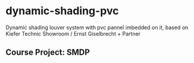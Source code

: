 # dynamic-shading-pvc
Dynamic shading louver system with pvc pannel imbedded on it, based on Kiefer Technic Showroom / Ernst Giselbrecht + Partner
## Course Project: SMDP
